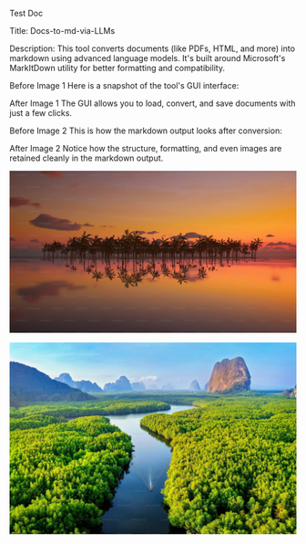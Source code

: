 Test Doc

Title: Docs-to-md-via-LLMs

Description: This tool converts documents (like PDFs, HTML, and more) into markdown using advanced language models. It's built around Microsoft's MarkItDown utility for better formatting and compatibility.

Before Image 1 Here is a snapshot of the tool's GUI interface:

After Image 1 The GUI allows you to load, convert, and save documents with just a few clicks.

Before Image 2 This is how the markdown output looks after conversion:

After Image 2 Notice how the structure, formatting, and even images are retained cleanly in the markdown output.



![Image](images\image_0.jpeg)





![Image](images\image_1.jpeg)

